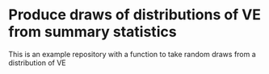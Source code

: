# Produce draws of distributions of VE from summary statistics

This is an example repository with a function to take random draws from a distribution of VE
